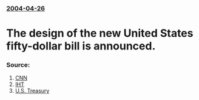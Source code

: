 ### [2004-04-26](/news/2004/04/26/index.md)

#  The design of the new United States fifty-dollar bill is announced. 




### Source:

1. [CNN](http://money.cnn.com/2004/04/26/pf/new_50_unveiled/)
2. [IHT](http://www.iht.com/articles/517111.html)
3. [U.S. Treasury](http://www.moneyfactory.com/newmoney/)
